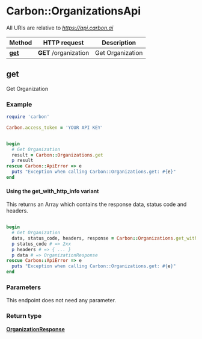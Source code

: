 # Carbon::OrganizationsApi

All URIs are relative to *https://api.carbon.ai*

| Method | HTTP request | Description |
| ------ | ------------ | ----------- |
| [**get**](OrganizationsApi.md#get) | **GET** /organization | Get Organization |

## get

Get Organization

### Example

```ruby
require 'carbon'

Carbon.access_token = 'YOUR API KEY'


begin
  # Get Organization
  result = Carbon::Organizations.get
  p result
rescue Carbon::ApiError => e
  puts "Exception when calling Carbon::Organizations.get: #{e}"
end
```

#### Using the get_with_http_info variant

This returns an Array which contains the response data, status code and headers.

```ruby

begin
  # Get Organization
  data, status_code, headers, response = Carbon::Organizations.get_with_http_info
  p status_code # => 2xx
  p headers # => { ... }
  p data # => OrganizationResponse
rescue Carbon::ApiError => e
  puts "Exception when calling Carbon::Organizations.get: #{e}"
end
```

### Parameters

This endpoint does not need any parameter.

### Return type

[**OrganizationResponse**](OrganizationResponse.md)

